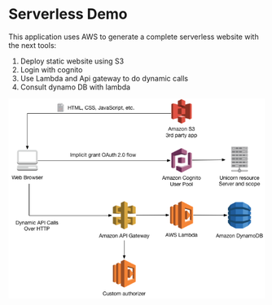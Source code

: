# Serverless Demo

This application uses AWS to generate a complete serverless website with the next tools:
1. Deploy static website using S3
2. Login with cognito
3. Use Lambda and Api gateway to do dynamic calls 
4. Consult dynamo DB with lambda
 

![Architecture](images/arc.png)


